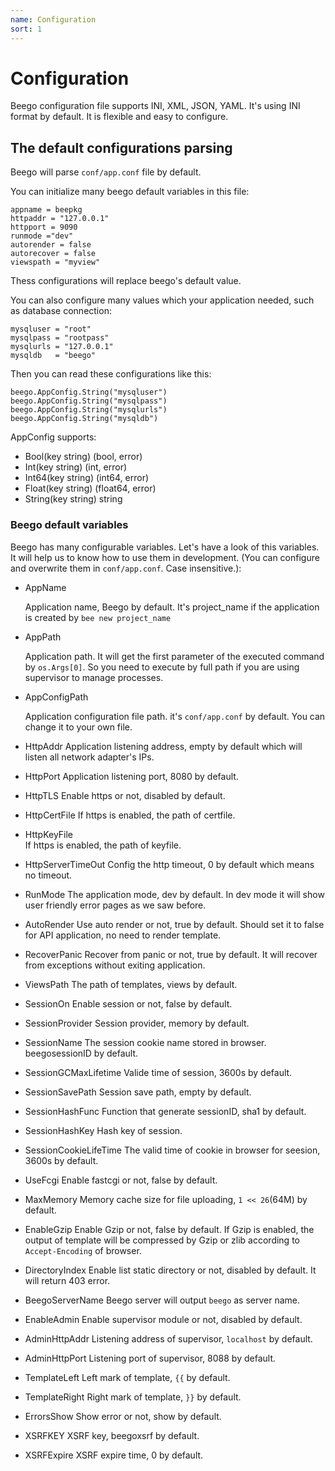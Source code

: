```yaml
---
name: Configuration
sort: 1
---
```


# Configuration

Beego configuration file supports INI, XML, JSON, YAML. It's using INI format by default. It is flexible and easy to configure.

## The default configurations parsing 

Beego will parse `conf/app.conf` file by default.

You can initialize many beego default variables in this file:

	appname = beepkg
	httpaddr = "127.0.0.1"
	httpport = 9090
	runmode ="dev"
	autorender = false
	autorecover = false
	viewspath = "myview"

Thess configurations will replace beego's default value.

You can also configure many values which your application needed, such as database connection:

	mysqluser = "root"
	mysqlpass = "rootpass"
	mysqlurls = "127.0.0.1"
	mysqldb   = "beego"

Then you can read these configurations like this:

	beego.AppConfig.String("mysqluser")
	beego.AppConfig.String("mysqlpass")
	beego.AppConfig.String("mysqlurls")
	beego.AppConfig.String("mysqldb")

AppConfig supports:

- Bool(key string) (bool, error)
- Int(key string) (int, error)
- Int64(key string) (int64, error)
- Float(key string) (float64, error)
- String(key string) string

### Beego default variables

Beego has many configurable variables. Let's have a look of this variables. It will help us to know how to use them in development. (You can configure and overwrite them in `conf/app.conf`. Case insensitive.):

* AppName
  
  Application name, Beego by default. It's project_name if the application is created by `bee new project_name`

* AppPath

  Application path. It will get the first parameter of the executed command by `os.Args[0]`. So you need to execute by full path if you are using supervisor to manage processes.
	
* AppConfigPath

  Application configuration file path. it's `conf/app.conf` by default.  You can change it to your own file.

* HttpAddr
  Application listening address, empty by default which will listen all network adapter's IPs.

* HttpPort
  Application listening port, 8080 by default.
	
* HttpTLS
  Enable https or not, disabled by default.

* HttpCertFile
  If https is enabled, the path of certfile.

* HttpKeyFile		
  If https is enabled, the path of keyfile.

* HttpServerTimeOut
  Config the http timeout, 0 by default which means no timeout.
	
* RunMode
  The application mode, dev by default. In dev mode it will show user friendly error pages as we saw before.

* AutoRender
  Use auto render or not, true by default. Should set it to false for API application, no need to render template.

* RecoverPanic
  Recover from panic or not, true by default. It will recover from exceptions without exiting application.

* ViewsPath
  The path of templates, views by default.

* SessionOn
  Enable session or not, false by default.

* SessionProvider
  Session provider, memory by default.

* SessionName
  The session cookie name stored in browser. beegosessionID by default.

* SessionGCMaxLifetime
  Valide time of session, 3600s by default.

* SessionSavePath
  Session save path, empty by default.

* SessionHashFunc
  Function that generate sessionID, sha1 by default.

* SessionHashKey
  Hash key of session.
	
* SessionCookieLifeTime
  The valid time of cookie in browser for seesion, 3600s by default.

* UseFcgi
  Enable fastcgi or not, false by default.

* MaxMemory
  Memory cache size for file uploading, `1 << 26`(64M) by default.

* EnableGzip
  Enable Gzip or not, false by default. If Gzip is enabled, the output of template will be compressed by Gzip or zlib according to `Accept-Encoding` of browser.

* DirectoryIndex
  Enable list static directory or not, disabled by default. It will return 403 error.
	
* BeegoServerName
  Beego server will output `beego` as server name.
	
* EnableAdmin
  Enable supervisor module or not, disabled by default.
	
* AdminHttpAddr
  Listening address of supervisor, `localhost` by default.

* AdminHttpPort
  Listening port of supervisor, 8088 by default.
	
* TemplateLeft
  Left mark of template, `{{` by default.
	
* TemplateRight
  Right mark of template, `}}` by default.
	
* ErrorsShow
  Show error or not, show by default.

* XSRFKEY
  XSRF key, beegoxsrf by default.
	
* XSRFExpire
  XSRF expire time, 0 by default.
